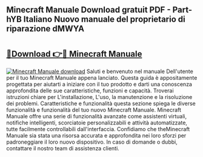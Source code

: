 ## Minecraft Manuale Download gratuit PDF - Part-hYB Italiano Nuovo manuale del proprietario di riparazione dMWYA

# <h2><a href="http://dfd72d1.blite.top/?on=Minecraft+Manuale">🔗Download 👉🔴 Minecraft Manuale</a></h2>

[![Minecraft Manuale download](https://i.imgur.com/lujVjoI.png)](http://dfd72d1.blite.top/?on=Minecraft+Manuale)
Saluti e benvenuto nel manuale Dell'utente per il tuo Minecraft Manuale appena lanciato. Questa guida è appositamente progettata per aiutarti a iniziare con il tuo prodotto e darti una conoscenza approfondita delle sue caratteristiche, funzioni e capacità. Troverai istruzioni chiare per L'installazione, L'uso, la manutenzione e la risoluzione dei problemi. Caratteristiche e funzionalità questa sezione spiega le diverse funzionalità e funzionalità del tuo nuovo Minecraft Manuale. Minecraft Manuale offre una serie di funzionalità avanzate come assistenti virtuali, notifiche intelligenti, scorciatoie personalizzabili e attività automatizzate, tutte facilmente controllabili dall'interfaccia. Confidiamo che theMinecraft Manuale sia stata una risorsa accurata e approfondita nei loro sforzi per padroneggiare il loro nuovo dispositivo. In caso di domande o dubbi, contattare il nostro team di assistenza clienti.
